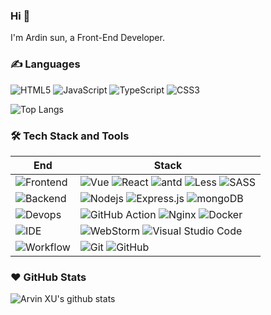 ### Hi 👋

I'm Ardin sun, a Front-End Developer.

### ✍️ Languages

![HTML5](https://img.shields.io/badge/-HTML5-red?logo=html5&logoColor=white) ![JavaScript](https://img.shields.io/badge/-JavaScript-C69D00?style=flat&logo=javascript&logoColor=white) ![TypeScript](https://img.shields.io/badge/-TypeScript-2f74c0?style=flat&logo=typescript&logoColor=white) ![CSS3](https://img.shields.io/badge/-CSS3-blue?logo=css3&logoColor=white)

![Top Langs](https://github-readme-stats.vercel.app/api/top-langs/?username=ardinsun&layout=compact&hide=javascript,css,html,jupyter%20notebook)

### 🛠 Tech Stack and Tools

| End                                                                  | Stack                                                                                                                                                                                                                                                                                                                       |
| -------------------------------------------------------------------- | --------------------------------------------------------------------------------------------------------------------------------------------------------------------------------------------------------------------------------------------------------------------------------------------------------------------------- |
| ![Frontend](https://img.shields.io/badge/-Frontend-black?style=flat) |![Vue](https://img.shields.io/badge/-Vue-34495e?logo=vue.js) ![React](https://img.shields.io/badge/-React-52BAD7?style=flat&logo=react&logoColor=white) ![antd](https://img.shields.io/badge/-Ant_Design-0170fe?style=flat&logo=ant-design) ![Less](https://img.shields.io/badge/-Less-1d365d?style=flat&logo=less) ![SASS](https://img.shields.io/badge/SASS-hotpink.svg?style=flat&logo=SASS&logoColor=white) |
| ![Backend](https://img.shields.io/badge/-Backend-black?style=flat)   | ![Nodejs](https://img.shields.io/badge/-Nodejs-34495e?logo=node.js) ![Express.js](https://img.shields.io/badge/express.js-%23404d59.svg?style=flat&logo=express&logoColor=%2361DAFB) ![mongoDB](https://img.shields.io/badge/-mongoDB-white?style=flat&logo=mongodb)                                                                                                                                                                   |
| ![Devops](https://img.shields.io/badge/-Devops-black?style=flat)     | ![GitHub Action][gitHub-action]  ![Nginx](https://img.shields.io/badge/-Nginx-CEF1D1?style=flat&logo=nginx)  ![Docker](https://img.shields.io/badge/-Docker-cbe3f2?style=flat&logo=docker)                                                                                                                                                                    |
| ![IDE](https://img.shields.io/badge/-IDE-black?style=flat)           | ![WebStorm](https://img.shields.io/badge/-WebStorm-3a3a3a?style=flat&logo=webstorm)  ![Visual Studio Code](https://img.shields.io/badge/-VS_Code-007ACC?style=flat&logo=Visual-Studio-Code)                                                 |
| ![Workflow](https://img.shields.io/badge/-Other-black?style=flat)           | ![Git](https://img.shields.io/badge/-Git-black?style=flat&logo=git) ![GitHub](https://img.shields.io/badge/-GitHub-black?style=flat&logo=github)                                                                                        |

[gitHub-action]: https://img.shields.io/badge/-GitHub_Actions-black?style=flat&logo=github
[gitmoji]: https://img.shields.io/badge/-😉_Gitmoji_Commit_Workflow-black?style=flat
[gcw]: https://github.com/ardinsun/gitmoji-commit-workflow

### ❤️ GitHub Stats

![Arvin XU's github stats](https://github-readme-stats.vercel.app/api?username=ardinsun&show_icons=true)
